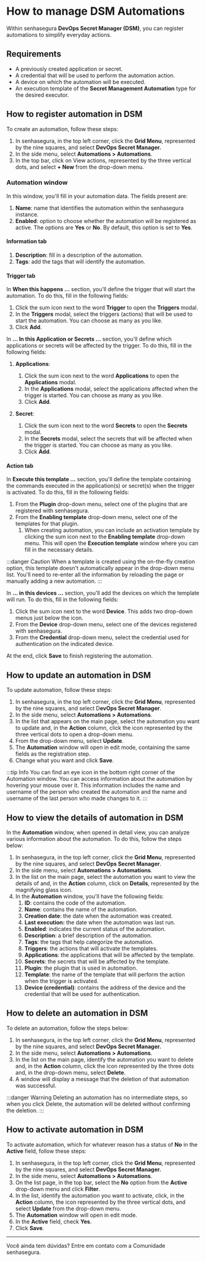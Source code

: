 # How to manage DSM Automations

Within senhasegura **DevOps Secret Manager (DSM)**, you can register automations to simplify everyday actions.

## Requirements

* A previously created application or secret.
* A credential that will be used to perform the automation action.
* A device on which the automation will be executed.
* An execution template of the **Secret Management Automation** type for the desired executor.

## How to register automation in DSM

To create an automation, follow these steps:

1. In senhasegura, in the top left corner, click the **Grid Menu**, represented by the nine squares, and select **DevOps Secret Manager.**
2. In the side menu, select **Automations > Automations**.
3. In the top bar, click on View actions, represented by the three vertical dots, and select **+ New** from the drop-down menu.

### Automation window

In this window, you'll fill in your automation data. The fields present are:

1. **Name**: name that identifies the automation within the senhasegura instance.
2. **Enabled**: option to choose whether the automation will be registered as active. The options are **Yes** or **No**. By default, this option is set to **Yes**.

#### Information tab

1. **Description**: fill in a description of the automation.
2. **Tags**: add the tags that will identify the automation.

#### Trigger tab

In **When this happens ...** section, you'll define the trigger that will start the automation. To do this, fill in the following fields:

1. Click the sum icon next to the word **Trigger** to open the **Triggers** modal.
2. In the **Triggers** modal, select the triggers (actions) that will be used to start the automation. You can choose as many as you like.
3. Click **Add**.

In **... In this Application or Secrets ...** section, you'll define which applications or secrets will be affected by the trigger. To do this, fill in the following fields:

1. **Applications**:

   1. Click the sum icon next to the word **Applications** to open the **Applications** modal.
   2. In the **Applications** modal, select the applications affected when the trigger is started. You can choose as many as you like.
   3. Click **Add**.
2. **Secret**:

   1. Click the sum icon next to the word **Secrets** to open the **Secrets** modal.
   2. In the **Secrets** modal, select the secrets that will be affected when the trigger is started. You can choose as many as you like.
   3. Click **Add**.

#### Action tab

In **Execute this template …** section, you'll define the template containing the commands executed in the application(s) or secret(s) when the trigger is activated. To do this, fill in the following fields:

1. From the **Plugin** drop-down menu, select one of the plugins that are registered with senhasegura.
2. From the **Enabling template** drop-down menu, select one of the templates for that plugin.
   1. When creating automation, you can include an activation template by clicking the sum icon next to the **Enabling template** drop-down menu. This will open the **Execution template** window where you can fill in the necessary details.

:::danger Caution
When a template is created using the on-the-fly creation option, this template doesn't automatically appear in the drop-down menu list. You'll need to re-enter all the information by reloading the page or manually adding a new automation.
:::

In **... in this devices …** section, you'll add the devices on which the template will run. To do this, fill in the following fields:

1. Click the sum icon next to the word **Device**. This adds two drop-down menus just below the icon.
2. From the **Device** drop-down menu, select one of the devices registered with senhasegura.
3. From the **Credential** drop-down menu, select the credential used for authentication on the indicated device.

At the end, click **Save** to finish registering the automation.

## How to update an automation in DSM

To update automation, follow these steps:

1. In senhasegura, in the top left corner, click the **Grid Menu**, represented by the nine squares, and select D**evOps Secret Manager**.
2. In the side menu, select **Automations > Automations**.
3. In the list that appears on the main page, select the automation you want to update and, in the **Action** column, click the icon represented by the three vertical dots to open a drop-down menu.
4. From the drop-down menu, select **Update**.
5. The **Automation** window will open in edit mode, containing the same fields as the registration step.
6. Change what you want and click **Save**.

:::tip Info
You can find an eye icon in the bottom right corner of the Automation window. You can access information about the automation by hovering your mouse over it. This information includes the name and username of the person who created the automation and the name and username of the last person who made changes to it.
:::

## How to view the details of automation in DSM

In the **Automation** window, when opened in detail view, you can analyze various information about the automation. To do this, follow the steps below:

1. In senhasegura, in the top left corner, click the **Grid Menu**, represented by the nine squares, and select **DevOps Secret Manager**.
2. In the side menu, select **Automations > Automations**.
3. In the list on the main page, select the automation you want to view the details of and, in the **Action** column, click on **Details**, represented by the magnifying glass icon.
4. In the **Automation** window, you'll have the following fields:
   1. **ID**: contains the code of the automation.
   2. **Name**: contains the name of the automation.
   3. **Creation date**: the date when the automation was created.
   4. **Last execution:** the date when the automation was last run.
   5. **Enabled**: indicates the current status of the automation.
   6. **Description**: a brief description of the automation.
   7. **Tags**: the tags that help categorize the automation.
   8. **Triggers**: the actions that will activate the templates.
   9. **Applications**: the applications that will be affected by the template.
   10. **Secrets**: the secrets that will be affected by the template.
   11. **Plugin**: the plugin that is used in automation.
   12. **Template**: the name of the template that will perform the action when the trigger is activated.
   13. **Device (credential)**: contains the address of the device and the credential that will be used for authentication.

## How to delete an automation in DSM

To delete an automation, follow the steps below:

1. In senhasegura, in the top left corner, click the **Grid Menu**, represented by the nine squares, and select **DevOps Secret Manager.**
2. In the side menu, select **Automations > Automations**.
3. In the list on the main page, identify the automation you want to delete and, in the **Action** column, click the icon represented by the three dots and, in the drop-down menu, select **Delete**.
4. A window will display a message that the deletion of that automation was successful.

:::danger Warning
Deleting an automation has no intermediate steps, so when you click Delete, the automation will be deleted without confirming the deletion.
:::

## How to activate automation in DSM

To activate automation, which for whatever reason has a status of **No** in the **Active** field, follow these steps:

1. In senhasegura, in the top left corner, click the **Grid Menu**, represented by the nine squares, and select **DevOps Secret Manager.**
2. In the side menu, select **Automations > Automations**.
3. On the list page, in the top bar, select the **No** option from the **Active** drop-down menu and click **Filter**.
4. In the list, identify the automation you want to activate, click, in the **Action** column, the icon represented by the three vertical dots, and select **Update** from the drop-down menu.
5. The **Automation** window will open in edit mode.
6. In the **Active** field, check **Yes**.
7. Click **Save**.

---

Você ainda tem dúvidas? Entre em contato com a Comunidade senhasegura.
